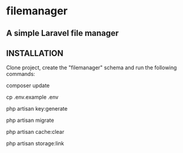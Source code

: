 # filemanager
A simple Laravel file manager
---------------------------------------------------------------------------------

INSTALLATION
---------------------------------------------------------------------------------

Clone project, create the "filemanager" schema and run the following commands:

composer update

cp .env.example .env

php artisan key:generate

php artisan migrate

php artisan cache:clear

php artisan storage:link
